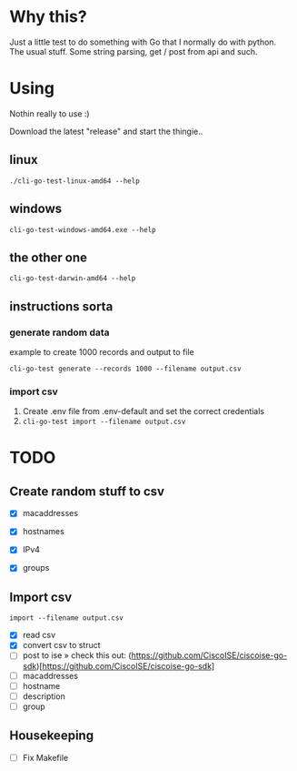 # Why this?

Just a little test to do something with Go that I normally do with python.  
The usual stuff. Some string parsing, get / post from api and such.

# Using

Nothin really to use :)

Download the latest "release" and start the thingie..

## linux

`./cli-go-test-linux-amd64 --help`

## windows

`cli-go-test-windows-amd64.exe --help`

## the other one

`cli-go-test-darwin-amd64 --help`

## instructions sorta

### generate random data

example to create 1000 records and output to file

`cli-go-test generate --records 1000 --filename output.csv`

### import csv

1. Create .env file from .env-default and set the correct credentials
2. `cli-go-test import --filename output.csv`

# TODO

## Create random stuff to csv


- [x] macaddresses 
- [x] hostnames
- [x] IPv4 
- [x] groups


## Import csv

`import --filename output.csv`

- [x] read csv
- [x] convert csv to struct
- [ ] post to ise » check this out: (https://github.com/CiscoISE/ciscoise-go-sdk)[https://github.com/CiscoISE/ciscoise-go-sdk]
 - [ ] macaddresses
 - [ ] hostname
 - [ ] description
 - [ ] group

## Housekeeping

- [ ] Fix Makefile

